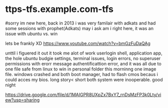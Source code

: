 # ttps-tfs.example.com-tfs
#sorry im new here, back in 2013 i was very familair with adkats and had some sessions with prophet(Adkats)
may i ask am i right here, it was an issue with ubuntu vs. win

lets be frankly
XD
https://www.youtube.com/watch?v=bmGzFuDaQAg

unttil i figuered it out it took me alot of work
userlogin shell, application app, the hole ubuntu budgie settings, terminal issues, login errors, no superuser permissions
with erorr message authentificattion error, and it was all due to one file safe from linux to win in personal folder this morninng
one image file. windows crashed and both boot manager, had to flash cmos becaus i could acces my bios. long story< short
both system were inooperable.
good night

https://drive.google.com/file/d/1MAIGPR8UXpZx7BxY7_rnDsMzFP3k0Lty/view?usp=sharing
